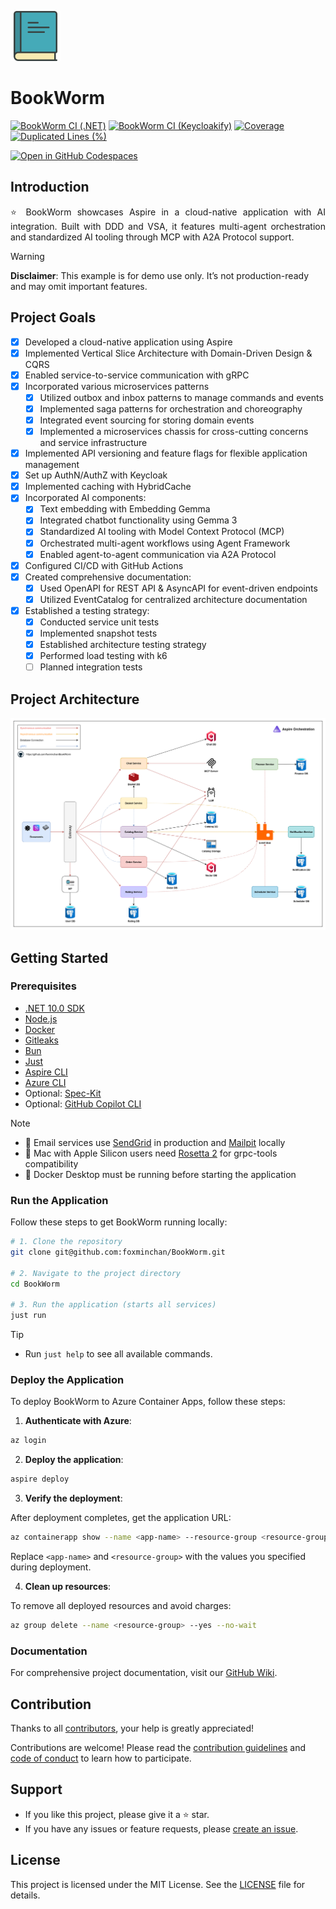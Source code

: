 [<img src="./assets/Logo.svg" alt="BookWorm" width=80>](https://foxminchan.github.io/BookWorm/)

# BookWorm

[![BookWorm CI (.NET)](https://github.com/foxminchan/BookWorm/actions/workflows/dotnet-ci.yml/badge.svg)](https://github.com/foxminchan/BookWorm/actions/workflows/dotnet-ci.yml)
[![BookWorm CI (Keycloakify)](https://github.com/foxminchan/BookWorm/actions/workflows/keycloak-ci.yml/badge.svg)](https://github.com/foxminchan/BookWorm/actions/workflows/keycloak-ci.yml)
[![Coverage](https://sonarcloud.io/api/project_badges/measure?project=foxminchan_BookWorm&metric=coverage)](https://sonarcloud.io/summary/new_code?id=foxminchan_BookWorm)
[![Duplicated Lines (%)](https://sonarcloud.io/api/project_badges/measure?project=foxminchan_BookWorm&metric=duplicated_lines_density)](https://sonarcloud.io/summary/new_code?id=foxminchan_BookWorm)

<div>
  <a href="https://codespaces.new/foxminchan/BookWorm?quickstart=1" target="_blank">
    <img alt="Open in GitHub Codespaces" src="https://github.com/codespaces/badge.svg">
  </a>
</div>

## Introduction

<p align="justify">
  ⭐ BookWorm showcases Aspire in a cloud-native application with AI integration. Built with DDD and VSA, it features multi-agent orchestration and standardized AI tooling through MCP with A2A Protocol support.
</p>

> [!WARNING]
>
> **Disclaimer**: This example is for demo use only. It’s not production-ready and may omit important features.

## Project Goals

- [x] Developed a cloud-native application using Aspire
- [x] Implemented Vertical Slice Architecture with Domain-Driven Design & CQRS
- [x] Enabled service-to-service communication with gRPC
- [x] Incorporated various microservices patterns
  - [x] Utilized outbox and inbox patterns to manage commands and events
  - [x] Implemented saga patterns for orchestration and choreography
  - [x] Integrated event sourcing for storing domain events
  - [x] Implemented a microservices chassis for cross-cutting concerns and service infrastructure
- [x] Implemented API versioning and feature flags for flexible application management
- [x] Set up AuthN/AuthZ with Keycloak
- [x] Implemented caching with HybridCache
- [x] Incorporated AI components:
  - [x] Text embedding with Embedding Gemma
  - [x] Integrated chatbot functionality using Gemma 3
  - [x] Standardized AI tooling with Model Context Protocol (MCP)
  - [x] Orchestrated multi-agent workflows using Agent Framework
  - [x] Enabled agent-to-agent communication via A2A Protocol
- [x] Configured CI/CD with GitHub Actions
- [x] Created comprehensive documentation:
  - [x] Used OpenAPI for REST API & AsyncAPI for event-driven endpoints
  - [x] Utilized EventCatalog for centralized architecture documentation
- [x] Established a testing strategy:
  - [x] Conducted service unit tests
  - [x] Implemented snapshot tests
  - [x] Established architecture testing strategy
  - [x] Performed load testing with k6
  - [ ] Planned integration tests

## Project Architecture

![Project Architecture](assets/BookWorm.png)

## Getting Started

### Prerequisites

- [.NET 10.0 SDK](https://dotnet.microsoft.com/download/dotnet/10.0)
- [Node.js](https://nodejs.org/en/download/)
- [Docker](https://www.docker.com/get-started)
- [Gitleaks](https://gitleaks.io/)
- [Bun](https://bun.sh/)
- [Just](https://github.com/casey/just)
- [Aspire CLI](https://learn.microsoft.com/en-us/dotnet/aspire/cli/install)
- [Azure CLI](https://learn.microsoft.com/cli/azure/install-azure-cli)
- Optional: [Spec-Kit](https://github.com/github/spec-kit)
- Optional: [GitHub Copilot CLI](https://github.com/github/copilot-cli)

> [!NOTE]
>
> - 📧 Email services use [SendGrid](https://sendgrid.com/) in production and [Mailpit](https://mailpit.axllent.org/) locally
> - 🍎 Mac with Apple Silicon users need [Rosetta 2](https://support.apple.com/en-us/102527) for grpc-tools compatibility
> - 🐳 Docker Desktop must be running before starting the application

### Run the Application

Follow these steps to get BookWorm running locally:

```sh
# 1. Clone the repository
git clone git@github.com:foxminchan/BookWorm.git

# 2. Navigate to the project directory
cd BookWorm

# 3. Run the application (starts all services)
just run
```

> [!TIP]
>
> - Run `just help` to see all available commands.

### Deploy the Application

To deploy BookWorm to Azure Container Apps, follow these steps:

1. **Authenticate with Azure**:

```sh
az login
```

2. **Deploy the application**:

```sh
aspire deploy
```

3. **Verify the deployment**:

After deployment completes, get the application URL:

```sh
az containerapp show --name <app-name> --resource-group <resource-group> --query properties.configuration.ingress.fqdn --output tsv
```

Replace `<app-name>` and `<resource-group>` with the values you specified during deployment.

4. **Clean up resources**:

To remove all deployed resources and avoid charges:

```sh
az group delete --name <resource-group> --yes --no-wait
```

### Documentation

For comprehensive project documentation, visit our [GitHub Wiki](https://github.com/foxminchan/BookWorm/wiki).

## Contribution

Thanks to all [contributors](https://github.com/foxminchan/BookWorm/graphs/contributors), your help is greatly appreciated!

Contributions are welcome! Please read the [contribution guidelines](./.github/CONTRIBUTING.md) and [code of conduct](./.github/CODE-OF-CONDUCT.md) to learn how to participate.

## Support

- If you like this project, please give it a ⭐ star.
- If you have any issues or feature requests, please [create an issue](https://github.com/foxminchan/BookWorm/issues/new/choose).

## License

This project is licensed under the MIT License. See the [LICENSE](LICENSE) file for details.
